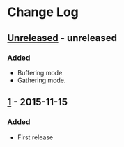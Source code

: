 # Change Log


## [Unreleased] - unreleased
### Added
- Buffering mode.
- Gathering mode.


## [1] - 2015-11-15
### Added
- First release


[unreleased]: https://github.com/mayfield/ecmcli/compare/v2...HEAD
[2]: https://github.com/mayfield/ecmcli/compare/v1...v2
[1]: https://github.com/mayfield/ecmcli/compare/bdf2e3f359a3761982fb19edf31c8a1e57209eec...v1
